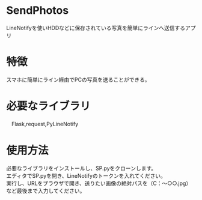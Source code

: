 # SendPhotos

LineNotifyを使いHDDなどに保存されている写真を簡単にラインへ送信するアプリ

# 特徴
スマホに簡単にライン経由でPCの写真を送ることができる。

# 必要なライブラリ
　Flask,request,PyLineNotify

# 使用方法
必要なライブラリをインストールし、SP.pyをクローンします。　      
エディタでSP.pyを開き、LineNotifyのトークンを入れてください。　      
実行し、URLをブラウザで開き、送りたい画像の絶対パスを（C：～○○.jpg）など最後まで入力してください。
  
